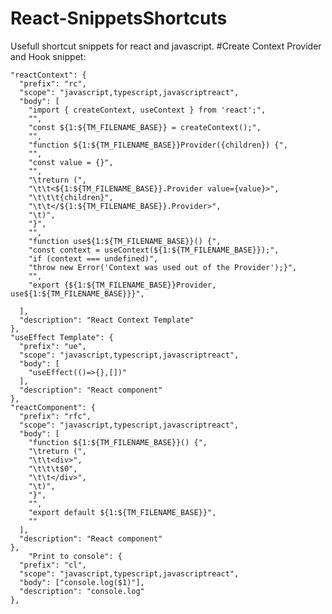 # React-SnippetsShortcuts
Usefull shortcut snippets for react and javascript.
#Create Context Provider and Hook snippet:
	
    "reactContext": {
	  "prefix": "rc",
	  "scope": "javascript,typescript,javascriptreact",
	  "body": [
		"import { createContext, useContext } from 'react';",
		"",
		"const ${1:${TM_FILENAME_BASE}} = createContext();",
		"",
		"function ${1:${TM_FILENAME_BASE}}Provider({children}) {",
		"",
		"const value = {}",
		"",
		"\treturn (",
		"\t\t<${1:${TM_FILENAME_BASE}}.Provider value={value}>",
		"\t\t\t{children}",
		"\t\t</${1:${TM_FILENAME_BASE}}.Provider>",
		"\t)",
		"}",
		"",
		"function use${1:${TM_FILENAME_BASE}}() {",
		"const context = useContext(${1:${TM_FILENAME_BASE}});",
 		"if (context === undefined)",
   		"throw new Error('Context was used out of the Provider');}",
		"",
		"export {${1:${TM_FILENAME_BASE}}Provider, use${1:${TM_FILENAME_BASE}}}",
  
	  ],
	  "description": "React Context Template"
	},
 	"useEffect Template": {
	  "prefix": "ue",
	  "scope": "javascript,typescript,javascriptreact",
	  "body": [
		"useEffect(()=>{},[])"
	  ],
	  "description": "React component"
	},
	"reactComponent": {
	  "prefix": "rfc",
	  "scope": "javascript,typescript,javascriptreact",
	  "body": [
		"function ${1:${TM_FILENAME_BASE}}() {",
		"\treturn (",
		"\t\t<div>",
		"\t\t\t$0",
		"\t\t</div>",
		"\t)",
		"}",
		"",
		"export default ${1:${TM_FILENAME_BASE}}",
		""
	  ],
	  "description": "React component"
	},
     	"Print to console": {
	  "prefix": "cl",
	  "scope": "javascript,typescript,javascriptreact",
	  "body": ["console.log($1)"],
	  "description": "console.log"
	},

